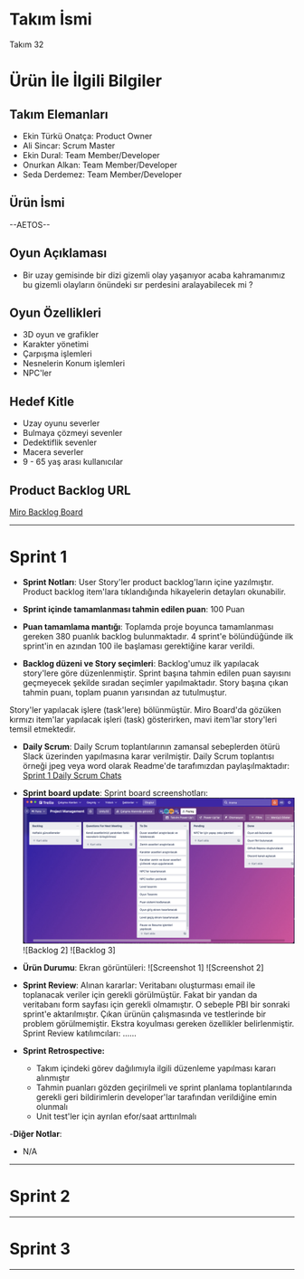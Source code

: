 # **Takım İsmi**

Takım 32

# Ürün İle İlgili Bilgiler

## Takım Elemanları

- Ekin Türkü Onatça: Product Owner
- Ali Sincar: Scrum Master
- Ekin Dural: Team Member/Developer
- Onurkan Alkan: Team Member/Developer
- Seda Derdemez: Team Member/Developer

## Ürün İsmi

--AETOS--

## Oyun Açıklaması

- Bir uzay gemisinde bir dizi gizemli olay yaşanıyor acaba kahramanımız bu gizemli olayların önündeki sır perdesini aralayabilecek mi ?

## Oyun Özellikleri

- 3D oyun ve grafikler
- Karakter yönetimi
- Çarpışma işlemleri
- Nesnelerin Konum işlemleri
- NPC'ler

## Hedef Kitle

- Uzay oyunu severler
- Bulmaya çözmeyi sevenler
- Dedektiflik sevenler
- Macera severler
- 9 - 65 yaş arası kullanıcılar

## Product Backlog URL

[Miro Backlog Board](https://miro.com/app/board/uXjVO4HUvAk=/?share_link_id=981494046413)

---

# Sprint 1

- **Sprint Notları**: User Story'ler product backlog'ların içine yazılmıştır. Product backlog item'lara tıklandığında hikayelerin detayları okunabilir.

- **Sprint içinde tamamlanması tahmin edilen puan**: 100 Puan

- **Puan tamamlama mantığı**: Toplamda proje boyunca tamamlanması gereken 380 puanlık backlog bulunmaktadır. 4 sprint'e bölündüğünde ilk sprint'in en azından 100 ile başlaması gerektiğine karar verildi.

- **Backlog düzeni ve Story seçimleri**: Backlog'umuz ilk yapılacak story'lere göre düzenlenmiştir. Sprint başına tahmin edilen puan sayısını geçmeyecek şekilde sıradan seçimler yapılmaktadır. Story başına çıkan tahmin puanı, toplam puanın yarısından az tutulmuştur. 

Story'ler yapılacak işlere (task'lere) bölünmüştür. Miro Board'da gözüken kırmızı item'lar yapılacak işleri (task) gösterirken, mavi item'lar story'leri temsil etmektedir.

- **Daily Scrum**: Daily Scrum toplantılarının zamansal sebeplerden ötürü Slack üzerinden yapılmasına karar verilmiştir. Daily Scrum toplantısı örneği jpeg veya word olarak Readme'de tarafımızdan paylaşılmaktadır: [Sprint 1 Daily Scrum Chats](https://github.com/OyunveUygulamaAkademisi/BootcampScrumTemplate/blob/main/ProjectManagement/Sprint1Documents/DailyScrumMeetingNotesSprint1.docx?raw=true)

- **Sprint board update**: Sprint board screenshotları: 
![Backlog 1](https://raw.githubusercontent.com/OuaUnity32/BootcampScrumTemplate/main/ProjectManagement/Sprint1Documents/backlog11.png) 
![Backlog 2]
![Backlog 3]

- **Ürün Durumu**: Ekran görüntüleri:
  ![Screenshot 1]
  ![Screenshot 2]

- **Sprint Review**: 
Alınan kararlar: Veritabanı oluşturması email ile toplanacak veriler için gerekli görülmüştür. Fakat bir yandan da veritabanı form sayfası için gerekli olmamıştır. O sebeple PBI bir sonraki sprint'e aktarılmıştır. Çıkan ürünün çalışmasında ve testlerinde bir problem görülmemiştir. Ekstra koyulması gereken özellikler belirlenmiştir. Sprint Review katılımcıları: ......

- **Sprint Retrospective:**
  - Takım içindeki görev dağılımıyla ilgili düzenleme yapılması kararı alınmıştır
  - Tahmin puanları gözden geçirilmeli ve sprint planlama toplantılarında gerekli geri bildirimlerin developer'lar tarafından verildiğine emin olunmalı
  - Unit test'ler için ayrılan efor/saat arttırılmalı 

-**Diğer Notlar**:
- N/A

---

# Sprint 2


---

# Sprint 3

---
